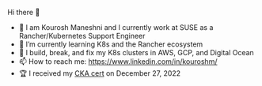 Hi there 👋

- 🔭 I am Kourosh Maneshni and I currently work at SUSE as a Rancher/Kubernetes Support Engineer
- 🌱 I’m currently learning K8s and the Rancher ecosystem
- :wrench: I build, break, and fix my K8s clusters in AWS, GCP, and Digital Ocean
- 📫 How to reach me: https://www.linkedin.com/in/kouroshm/
- :trophy: I received my [CKA cert](https://www.credly.com/badges/c81453da-cebf-4ba8-96e5-67641c500869/public_url) on December 27, 2022

